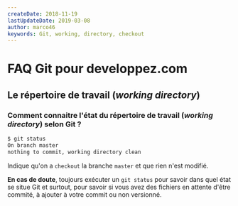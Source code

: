 ```yaml
---
createDate: 2018-11-19
lastUpdateDate: 2019-03-08
author: marco46
keywords: Git, working, directory, checkout
---
```


# FAQ Git pour developpez.com

## Le répertoire de travail (*working directory*)

### Comment connaitre l'état du répertoire de travail (*working directory*) selon Git ?

```bash
$ git status
On branch master
nothing to commit, working directory clean
```

Indique qu'on a `checkout` la branche `master` et que rien n'est modifié.

**En cas de doute**, toujours exécuter un `git status` pour savoir dans quel état se situe Git
et surtout, pour savoir si vous avez des fichiers en attente d'être commité, à ajouter à votre commit ou
non versionné.
